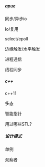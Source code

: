##### apue

同步/异步io

io/复用

select/epoll

边缘触发/水平触发

进程通信

线程同步

##### c++

c++11

多态

智能指针

用过哪些STL?

##### 设计模式

单例

观察者